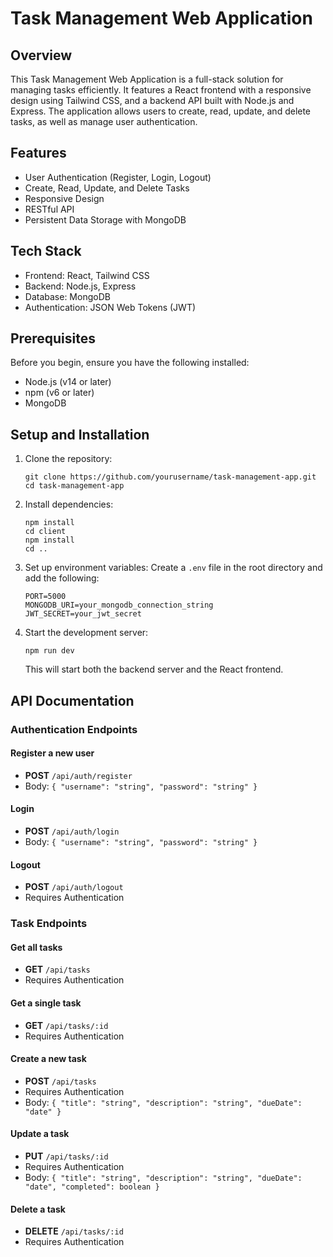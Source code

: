 # Task Management Web Application

## Overview

This Task Management Web Application is a full-stack solution for managing tasks efficiently. It features a React frontend with a responsive design using Tailwind CSS, and a backend API built with Node.js and Express. The application allows users to create, read, update, and delete tasks, as well as manage user authentication.

## Features

- User Authentication (Register, Login, Logout)
- Create, Read, Update, and Delete Tasks
- Responsive Design
- RESTful API
- Persistent Data Storage with MongoDB

## Tech Stack

- Frontend: React, Tailwind CSS
- Backend: Node.js, Express
- Database: MongoDB
- Authentication: JSON Web Tokens (JWT)

## Prerequisites

Before you begin, ensure you have the following installed:
- Node.js (v14 or later)
- npm (v6 or later)
- MongoDB

## Setup and Installation

1. Clone the repository:
   ```
   git clone https://github.com/yourusername/task-management-app.git
   cd task-management-app
   ```

2. Install dependencies:
   ```
   npm install
   cd client
   npm install
   cd ..
   ```

3. Set up environment variables:
   Create a `.env` file in the root directory and add the following:
   ```
   PORT=5000
   MONGODB_URI=your_mongodb_connection_string
   JWT_SECRET=your_jwt_secret
   ```

4. Start the development server:
   ```
   npm run dev
   ```

   This will start both the backend server and the React frontend.

## API Documentation

### Authentication Endpoints

#### Register a new user
- **POST** `/api/auth/register`
- Body: `{ "username": "string", "password": "string" }`

#### Login
- **POST** `/api/auth/login`
- Body: `{ "username": "string", "password": "string" }`

#### Logout
- **POST** `/api/auth/logout`
- Requires Authentication

### Task Endpoints

#### Get all tasks
- **GET** `/api/tasks`
- Requires Authentication

#### Get a single task
- **GET** `/api/tasks/:id`
- Requires Authentication

#### Create a new task
- **POST** `/api/tasks`
- Requires Authentication
- Body: `{ "title": "string", "description": "string", "dueDate": "date" }`

#### Update a task
- **PUT** `/api/tasks/:id`
- Requires Authentication
- Body: `{ "title": "string", "description": "string", "dueDate": "date", "completed": boolean }`

#### Delete a task
- **DELETE** `/api/tasks/:id`
- Requires Authentication

